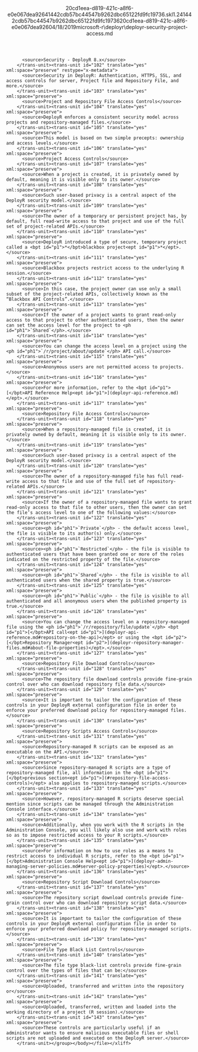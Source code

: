 <?xml version="1.0"?><xliff version="1.2" xmlns="urn:oasis:names:tc:xliff:document:1.2" xmlns:xsi="http://www.w3.org/2001/XMLSchema-instance" xsi:schemaLocation="urn:oasis:names:tc:xliff:document:1.2 xliff-core-1.2-transitional.xsd"><file datatype="xml" original="deployr-security-project-access.md" source-language="en-US" target-language="en-US"><header><tool tool-id="mdxliff" tool-name="mdxliff" tool-version="1.0-d1654b2" tool-company="Microsoft" /><xliffext:skl_file_name xmlns:xliffext="urn:microsoft:content:schema:xliffextensions">20cd1eea-d819-421c-a8f6-e0e067dea92641442cdb57bc44547b9262dbc65122fd9fc19736.skl</xliffext:skl_file_name><xliffext:version xmlns:xliffext="urn:microsoft:content:schema:xliffextensions">1.2</xliffext:version><xliffext:ms.openlocfilehash xmlns:xliffext="urn:microsoft:content:schema:xliffextensions">41442cdb57bc44547b9262dbc65122fd9fc19736</xliffext:ms.openlocfilehash><xliffext:ms.sourcegitcommit xmlns:xliffext="urn:microsoft:content:schema:xliffextensions">20cd1eea-d819-421c-a8f6-e0e067dea926</xliffext:ms.sourcegitcommit><xliffext:ms.lasthandoff xmlns:xliffext="urn:microsoft:content:schema:xliffextensions">04/18/2019</xliffext:ms.lasthandoff><xliffext:ms.openlocfilepath xmlns:xliffext="urn:microsoft:content:schema:xliffextensions">microsoft-r\deployr\deployr-security-project-access.md</xliffext:ms.openlocfilepath></header><body><group id="content" extype="content"><trans-unit id="101" translate="yes" xml:space="preserve" restype="x-metadata">
          <source>Security - DeployR 8.x</source>
        </trans-unit><trans-unit id="102" translate="yes" xml:space="preserve" restype="x-metadata">
          <source>Security in DeployR: Authentication, HTTPS, SSL, and access controls for server, Project file and Repository File, and more.</source>
        </trans-unit><trans-unit id="103" translate="yes" xml:space="preserve">
          <source>Project and Repository File Access Controls</source>
        </trans-unit><trans-unit id="104" translate="yes" xml:space="preserve">
          <source>DeployR enforces a consistent security model across projects and repository-managed files.</source>
        </trans-unit><trans-unit id="105" translate="yes" xml:space="preserve">
          <source>This model is based on two simple precepts: ownership and access levels.</source>
        </trans-unit><trans-unit id="106" translate="yes" xml:space="preserve">
          <source>Project Access Controls</source>
        </trans-unit><trans-unit id="107" translate="yes" xml:space="preserve">
          <source>When a project is created, it is privately owned by default, meaning it is visible only to its owner.</source>
        </trans-unit><trans-unit id="108" translate="yes" xml:space="preserve">
          <source>Such user-based privacy is a central aspect of the DeployR security model.</source>
        </trans-unit><trans-unit id="109" translate="yes" xml:space="preserve">
          <source>The owner of a temporary or persistent project has, by default, full read-write access to that project and use of the full set of project-related APIs.</source>
        </trans-unit><trans-unit id="110" translate="yes" xml:space="preserve">
          <source>DeployR introduced a type of secure, temporary project called a <bpt id="p1">*</bpt>blackbox project<ept id="p1">*</ept>.</source>
        </trans-unit><trans-unit id="111" translate="yes" xml:space="preserve">
          <source>Blackbox projects restrict access to the underlying R session.</source>
        </trans-unit><trans-unit id="112" translate="yes" xml:space="preserve">
          <source>In this case, the project owner can use only a small subset of the project-related APIs, collectively known as the “Blackbox API Controls”.</source>
        </trans-unit><trans-unit id="113" translate="yes" xml:space="preserve">
          <source>If the owner of a project wants to grant read-only access to that project to other authenticated users, then the owner can set the access level for the project to <ph id="ph1">`Shared`</ph>.</source>
        </trans-unit><trans-unit id="114" translate="yes" xml:space="preserve">
          <source>You can change the access level on a project using the <ph id="ph1">`/r/project/about/update`</ph> API call.</source>
        </trans-unit><trans-unit id="115" translate="yes" xml:space="preserve">
          <source>Anonymous users are not permitted access to projects.</source>
        </trans-unit><trans-unit id="116" translate="yes" xml:space="preserve">
          <source>For more information, refer to the <bpt id="p1">[</bpt>API Reference Help<ept id="p1">](deployr-api-reference.md)</ept>.</source>
        </trans-unit><trans-unit id="117" translate="yes" xml:space="preserve">
          <source>Repository File Access Controls</source>
        </trans-unit><trans-unit id="118" translate="yes" xml:space="preserve">
          <source>When a repository-managed file is created, it is privately owned by default, meaning it is visible only to its owner.</source>
        </trans-unit><trans-unit id="119" translate="yes" xml:space="preserve">
          <source>Such user-based privacy is a central aspect of the DeployR security model.</source>
        </trans-unit><trans-unit id="120" translate="yes" xml:space="preserve">
          <source>The owner of a repository-managed file has full read-write access to that file and use of the full set of repository-related APIs.</source>
        </trans-unit><trans-unit id="121" translate="yes" xml:space="preserve">
          <source>If the owner of a repository-managed file wants to grant read-only access to that file to other users, then the owner can set the file’s access level to one of the following values:</source>
        </trans-unit><trans-unit id="122" translate="yes" xml:space="preserve">
          <source><ph id="ph1">`Private`</ph> - the default access level, the file is visible to its author(s) only.</source>
        </trans-unit><trans-unit id="123" translate="yes" xml:space="preserve">
          <source><ph id="ph1">`Restricted`</ph> - the file is visible to authenticated users that have been granted one or more of the roles indicated on the restricted property of the file.</source>
        </trans-unit><trans-unit id="124" translate="yes" xml:space="preserve">
          <source><ph id="ph1">`Shared`</ph> - the file is visible to all authenticated users when the shared property is true.</source>
        </trans-unit><trans-unit id="125" translate="yes" xml:space="preserve">
          <source><ph id="ph1">`Public`</ph> - the file is visible to all authenticated and all anonymous users when the published property is true.</source>
        </trans-unit><trans-unit id="126" translate="yes" xml:space="preserve">
          <source>You can change the access level on a repository-managed file using the <ph id="ph1">`/r/repository/file/update`</ph> <bpt id="p1">[</bpt>API call<ept id="p1">](deployr-api-reference.md#repository-on-the-api)</ept> or using the <bpt id="p2">[</bpt>Repository Manager<ept id="p2">](deployr-repository-manager-files.md#about-file-properties)</ept>.</source>
        </trans-unit><trans-unit id="127" translate="yes" xml:space="preserve">
          <source>Repository File Download Controls</source>
        </trans-unit><trans-unit id="128" translate="yes" xml:space="preserve">
          <source>The repository file download controls provide fine-grain control over who can download repository file data.</source>
        </trans-unit><trans-unit id="129" translate="yes" xml:space="preserve">
          <source>It is important to tailor the configuration of these controls in your DeployR external configuration file in order to enforce your preferred download policy for repository-managed files.</source>
        </trans-unit><trans-unit id="130" translate="yes" xml:space="preserve">
          <source>Repository Scripts Access Controls</source>
        </trans-unit><trans-unit id="131" translate="yes" xml:space="preserve">
          <source>Repository-managed R scripts can be exposed as an executable on the API.</source>
        </trans-unit><trans-unit id="132" translate="yes" xml:space="preserve">
          <source>Since repository-managed R scripts are a type of repository-managed file, all information in the <bpt id="p1">[</bpt>previous section<ept id="p1">](#repository-file-access-controls)</ept> also applies to repository-managed scripts.</source>
        </trans-unit><trans-unit id="133" translate="yes" xml:space="preserve">
          <source>However, repository-managed R scripts deserve special mention since scripts can be managed through the Administration Console interface.</source>
        </trans-unit><trans-unit id="134" translate="yes" xml:space="preserve">
          <source>Additionally, when you work with the R scripts in the Administration Console, you will likely also use and work with roles so as to impose restricted access to your R scripts.</source>
        </trans-unit><trans-unit id="135" translate="yes" xml:space="preserve">
          <source>For information on how to use roles as a means to restrict access to individual R scripts, refer to the <bpt id="p1">[</bpt>Administration Console Help<ept id="p1">](deployr-admin-managing-server-policies.md#server-policy-properties)</ept>.</source>
        </trans-unit><trans-unit id="136" translate="yes" xml:space="preserve">
          <source>Repository Script Download Controls</source>
        </trans-unit><trans-unit id="137" translate="yes" xml:space="preserve">
          <source>The repository script download controls provide fine-grain control over who can download repository script data.</source>
        </trans-unit><trans-unit id="138" translate="yes" xml:space="preserve">
          <source>It is important to tailor the configuration of these controls in your DeployR external configuration file in order to enforce your preferred download policy for repository-managed scripts.</source>
        </trans-unit><trans-unit id="139" translate="yes" xml:space="preserve">
          <source>File Type Black List Controls</source>
        </trans-unit><trans-unit id="140" translate="yes" xml:space="preserve">
          <source>The file type black-list controls provide fine-grain control over the types of files that can be:</source>
        </trans-unit><trans-unit id="141" translate="yes" xml:space="preserve">
          <source>Uploaded, transferred and written into the repository or</source>
        </trans-unit><trans-unit id="142" translate="yes" xml:space="preserve">
          <source>Uploaded, transferred, written and loaded into the working directory of a project (R session).</source>
        </trans-unit><trans-unit id="143" translate="yes" xml:space="preserve">
          <source>These controls are particularly useful if an administrator wants to ensure malicious executable files or shell scripts are not uploaded and executed on the DeployR server.</source>
        </trans-unit></group></body></file></xliff>
